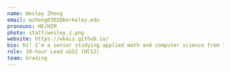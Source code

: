 ```yaml
---
name: Wesley Zheng
email: wzheng0302@berkeley.edu
pronouns: HE/HIM
photo: staff/wesley_z.png
website: https://wkaiz.github.io/
bio: Hi! I’m a senior studying applied math and computer science from Irvine. Feel free to email me any questions!
role: 20-hour Lead uGSI (UCS2)
team: Grading
---
```

